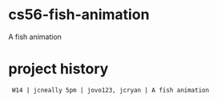 cs56-fish-animation
===================

A fish animation

project history
===============
```
 W14 | jcneally 5pm | jovo123, jcryan | A fish animation
```
